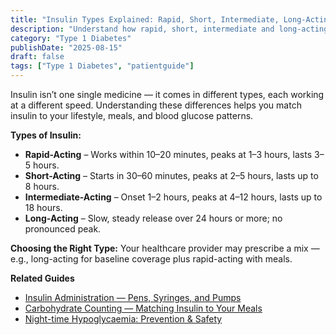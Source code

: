 ```yaml
---
title: "Insulin Types Explained: Rapid, Short, Intermediate, Long-Acting"
description: "Understand how rapid, short, intermediate and long‑acting insulins differ, and how they’re combined in real‑world treatment."
category: "Type 1 Diabetes"
publishDate: "2025-08-15"
draft: false
tags: ["Type 1 Diabetes", "patientguide"]
---
```


Insulin isn’t one single medicine — it comes in different types, each working at a different speed. Understanding these differences helps you match insulin to your lifestyle, meals, and blood glucose patterns.

**Types of Insulin:**
- **Rapid-Acting** – Works within 10–20 minutes, peaks at 1–3 hours, lasts 3–5 hours.
- **Short-Acting** – Starts in 30–60 minutes, peaks at 2–5 hours, lasts up to 8 hours.
- **Intermediate-Acting** – Onset 1–2 hours, peaks at 4–12 hours, lasts up to 18 hours.
- **Long-Acting** – Slow, steady release over 24 hours or more; no pronounced peak.

**Choosing the Right Type:**
Your healthcare provider may prescribe a mix — e.g., long-acting for baseline coverage plus rapid-acting with meals.

**Related Guides**
- [Insulin Administration — Pens, Syringes, and Pumps](#)
- [Carbohydrate Counting — Matching Insulin to Your Meals](#)
- [Night-time Hypoglycaemia: Prevention & Safety](#)
